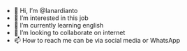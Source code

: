 - 👋 Hi, I’m @Ianardianto
- 👀 I’m interested in this job
- 🌱 I’m currently learning english
- 💞️ I’m looking to collaborate on internet
- 📫 How to reach me can be via social media or WhatsApp

<!---
Ianardianto/Ianardianto is a ✨ special ✨ repository because its `README.md` (this file) appears on your GitHub profile.
You can click the Preview link to take a look at your changes.
--->
